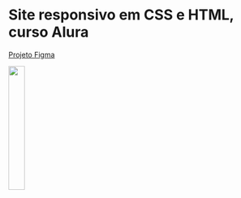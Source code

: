 # Site responsivo em CSS e HTML, curso Alura

<a href="https://www.figma.com/file/sSMbIqKaGBd66Y8roxTk2p/AluraBooks?type=design&node-id=122-4916&mode=design&t=5bmEZprPCZMxT6bG-0">Projeto Figma</a>

<a href="https://cursos.alura.com.br/course/html-css-responsividade-mobile-first"><img width="25%" src="https://www.alura.com.br/assets/api/cursos/html-css-responsividade-mobile-first.svg"></a>
